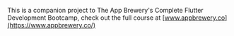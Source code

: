 
This is a companion project to The App Brewery's Complete Flutter Development Bootcamp, check out the full course at [www.appbrewery.co](https://www.appbrewery.co/)

